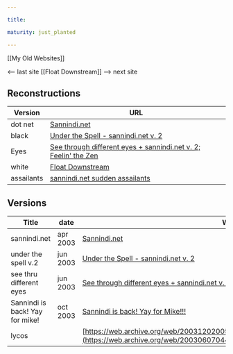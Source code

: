 ```yaml
---

title: 

maturity: just_planted

---
```


[[My Old Websites]]

<-- last site [[Float Downstream]]
--> next site 

## Reconstructions

| Version    | URL                                                                                                                                     |
| ---------- | --------------------------------------------------------------------------------------------------------------------------------------- |
| dot net    | [Sannindi.net](https://ameya.neocities.org/Childhood_Sites/sannindi/dot%20net/Index1.html)                                              |
| black      | [Under the Spell - sannindi.net v. 2](https://ameya.neocities.org/Childhood_Sites/sannindi/black/index.html)                            |
| Eyes       | [See through different eyes + sannindi.net v. 2; Feelin' the Zen](https://ameya.neocities.org/Childhood_Sites/sannindi/Eyes/index.html) |
| white      | [Float Downstream](https://ameya.neocities.org/Childhood_Sites/sannindi/white/index.html)                                               |
| assailants | [sannindi.net sudden assailants](https://ameya.neocities.org/Childhood_Sites/sannindi/assailants/index.html#calendar)                                                                                                                                        |


## Versions

| Title                           | date     | WBM                                                                                                                                                                      |
| ------------------------------- | -------- | ------------------------------------------------------------------------------------------------------------------------------------------------------------------------ |
| sannindi.net                    | apr 2003 | [Sannindi.net](https://web.archive.org/web/20030430095344/http://www.sannindi.net:80/)                                                                                   |
| under the spell v.2             | jun 2003 | [Under the Spell - sannindi.net v. 2](https://web.archive.org/web/20030620054720/http://www.sannindi.net:80/)                                                            |
| see thru different eyes         | jun 2003 | [See through different eyes + sannindi.net v. 2; Feelin' the Zen](https://web.archive.org/web/20030623052816/http://www.sannindi.net:80/)                                |
| Sannindi is back! Yay for mike! | oct 2003 | [Sannindi is back! Yay for Mike!!!](https://web.archive.org/web/20031020162400/http://www.sannindi.net/)                                                                 |
| lycos                           |          | [https://web.archive.org/web/20031202005030/http://members.lycos.co.uk/pensivefool/](https://web.archive.org/web/20030607044925/http://members.lycos.co.uk/pensivefool/) | 
